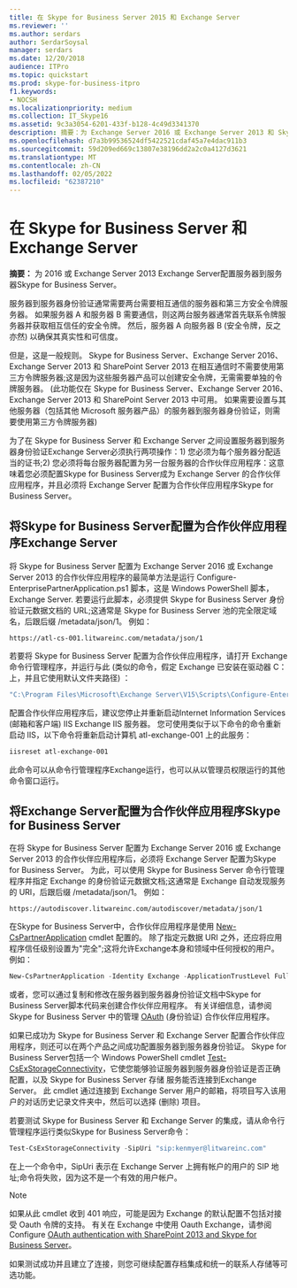 ```yaml
---
title: 在 Skype for Business Server 2015 和 Exchange Server
ms.reviewer: ''
ms.author: serdars
author: SerdarSoysal
manager: serdars
ms.date: 12/20/2018
audience: ITPro
ms.topic: quickstart
ms.prod: skype-for-business-itpro
f1.keywords:
- NOCSH
ms.localizationpriority: medium
ms.collection: IT_Skype16
ms.assetid: 9c3a3054-6201-433f-b128-4c49d3341370
description: 摘要：为 Exchange Server 2016 或 Exchange Server 2013 和 Skype for Business Server 配置服务器到服务器身份验证。
ms.openlocfilehash: d7a3b99536524df5422521cdaf45a7e4dac911b3
ms.sourcegitcommit: 59d209ed669c13807e38196dd2a2c0a4127d3621
ms.translationtype: MT
ms.contentlocale: zh-CN
ms.lasthandoff: 02/05/2022
ms.locfileid: "62387210"
---
```

# <a name="configure-partner-applications-in-skype-for-business-server-and-exchange-server"></a>在 Skype for Business Server 和 Exchange Server
 
**摘要：** 为 2016 或 Exchange Server 2013 Exchange Server配置服务器到服务器Skype for Business Server。
  
服务器到服务器身份验证通常需要两台需要相互通信的服务器和第三方安全令牌服务器。 如果服务器 A 和服务器 B 需要通信，则这两台服务器通常首先联系令牌服务器并获取相互信任的安全令牌。 然后，服务器 A 向服务器 B (安全令牌，反之亦然) 以确保其真实性和可信度。
  
但是，这是一般规则。 Skype for Business Server、Exchange Server 2016、Exchange Server 2013 和 SharePoint Server 2013 在相互通信时不需要使用第三方令牌服务器;这是因为这些服务器产品可以创建安全令牌，无需需要单独的令牌服务器。  (此功能仅在 Skype for Business Server、Exchange Server 2016、Exchange Server 2013 和 SharePoint Server 2013 中可用。 如果需要设置与其他服务器（包括其他 Microsoft 服务器产品）的服务器到服务器身份验证，则需要使用第三方令牌服务器) 
  
为了在 Skype for Business Server 和 Exchange Server 之间设置服务器到服务器身份验证Exchange Server必须执行两项操作：1) 您必须为每个服务器分配适当的证书;2) 您必须将每台服务器配置为另一台服务器的合作伙伴应用程序：这意味着您必须配置Skype for Business Server成为 Exchange Server 的合作伙伴应用程序，并且必须将 Exchange Server 配置为合作伙伴应用程序Skype for Business Server。
  
## <a name="configuring-skype-for-business-server-to-be-a-partner-application-for-exchange-server"></a>将Skype for Business Server配置为合作伙伴应用程序Exchange Server

将 Skype for Business Server 配置为 Exchange Server 2016 或 Exchange Server 2013 的合作伙伴应用程序的最简单方法是运行 Configure-EnterprisePartnerApplication.ps1 脚本，这是 Windows PowerShell 脚本，Exchange Server. 若要运行此脚本，必须提供 Skype for Business Server 身份验证元数据文档的 URL;这通常是 Skype for Business Server 池的完全限定域名，后跟后缀 /metadata/json/1。 例如：
  
```console
https://atl-cs-001.litwareinc.com/metadata/json/1
```

若要将 Skype for Business Server 配置为合作伙伴应用程序，请打开 Exchange 命令行管理程序，并运行与此 (类似的命令，假定 Exchange 已安装在驱动器 C： 上，并且它使用默认文件夹路径) ：
  
```powershell
"C:\Program Files\Microsoft\Exchange Server\V15\Scripts\Configure-EnterprisePartnerApplication.ps1 -AuthMetaDataUrl 'https://atl-cs-001.litwareinc.com/metadata/json/1' -ApplicationType Lync"
```

配置合作伙伴应用程序后，建议您停止并重新启动Internet Information Services (邮箱和客户端) IIS Exchange IIS 服务器。 您可使用类似于以下命令的命令重新启动 IIS，以下命令将重新启动计算机 atl-exchange-001 上的此服务：
  
```powershell
iisreset atl-exchange-001
```

此命令可以从命令行管理程序Exchange运行，也可以从以管理员权限运行的其他命令窗口运行。
  
## <a name="configuring-exchange-server-to-be-a-partner-application-for-skype-for-business-server"></a>将Exchange Server配置为合作伙伴应用程序Skype for Business Server

在将 Skype for Business Server 配置为 Exchange Server 2016 或 Exchange Server 2013 的合作伙伴应用程序后，必须将 Exchange Server 配置为Skype for Business Server。 为此，可以使用 Skype for Business Server 命令行管理程序并指定 Exchange 的身份验证元数据文档;这通常是 Exchange 自动发现服务的 URI，后跟后缀 /metadata/json/1。 例如：
  
```console
https://autodiscover.litwareinc.com/autodiscover/metadata/json/1
```

在Skype for Business Server中，合作伙伴应用程序是使用 [New-CsPartnerApplication](/powershell/module/skype/new-cspartnerapplication?view=skype-ps) cmdlet 配置的。 除了指定元数据 URI 之外，还应将应用程序信任级别设置为"完全";这将允许Exchange本身和领域中任何授权的用户。 例如：
  
```powershell
New-CsPartnerApplication -Identity Exchange -ApplicationTrustLevel Full -MetadataUrl "https://autodiscover.litwareinc.com/autodiscover/metadata/json/1"
```

或者，您可以通过复制和修改在服务器到服务器身份验证文档中Skype for Business Server脚本代码来创建合作伙伴应用程序。 有关详细信息，请参阅 Skype for Business Server 中的管理 [OAuth](../../manage/authentication/server-to-server-and-partner-applications.md) (身份验证) 合作伙伴应用程序。
  
如果已成功为 Skype for Business Server 和 Exchange Server 配置合作伙伴应用程序，则还可以在两个产品之间成功配置服务器到服务器身份验证。 Skype for Business Server包括一个 Windows PowerShell cmdlet [Test-CsExStorageConnectivity](/powershell/module/skype/test-csexstorageconnectivity?view=skype-ps)，它使您能够验证服务器到服务器身份验证是否正确配置，以及 Skype for Business Server 存储 服务能否连接到Exchange Server。 此 cmdlet 通过连接到 Exchange Server 用户的邮箱，将项目写入该用户的对话历史记录文件夹中，然后可以选择 (删除) 项目。
  
若要测试 Skype for Business Server 和 Exchange Server 的集成，请从命令行管理程序运行类似Skype for Business Server命令：
  
```powershell
Test-CsExStorageConnectivity -SipUri "sip:kenmyer@litwareinc.com"
```

在上一个命令中，SipUri 表示在 Exchange Server 上拥有帐户的用户的 SIP 地址;命令将失败，因为这不是一个有效的用户帐户。
  
> [!NOTE]
> 如果从此 cmdlet 收到 401 响应，可能是因为 Exchange 的默认配置不包括对接受 Oauth 令牌的支持。 有关在 Exchange 中使用 Oauth Exchange，请参阅 Configure [OAuth authentication with SharePoint 2013 and Skype for Business Server](/exchange/configure-oauth-authentication-with-sharepoint-2013-and-lync-2013-exchange-2013-help)。 
  
如果测试成功并且建立了连接，则您可继续配置存档集成和统一的联系人存储等可选功能。